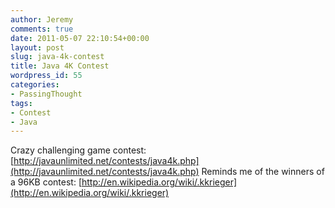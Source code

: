 ```yaml
---
author: Jeremy
comments: true
date: 2011-05-07 22:10:54+00:00
layout: post
slug: java-4k-contest
title: Java 4K Contest
wordpress_id: 55
categories:
- PassingThought
tags:
- Contest
- Java
---
```


Crazy challenging game contest: [http://javaunlimited.net/contests/java4k.php](http://javaunlimited.net/contests/java4k.php)
Reminds me of the winners of a 96KB contest: [http://en.wikipedia.org/wiki/.kkrieger](http://en.wikipedia.org/wiki/.kkrieger)
